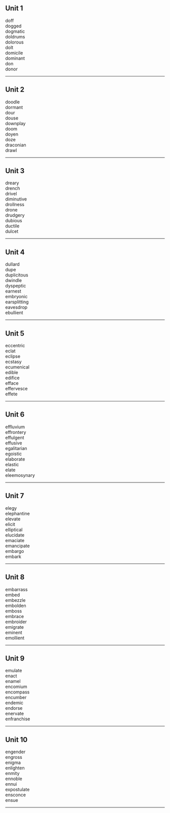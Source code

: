 ## Unit 1

doff  
dogged  
dogmatic  
doldrums  
dolorous  
dolt  
domicile  
dominant  
don  
donor  

-----

## Unit 2

doodle  
dormant  
dour  
douse  
downplay  
doom  
doyen  
doze  
draconian  
drawl  

-----

## Unit 3

dreary  
drench  
drivel  
diminutive  
drollness  
drone  
drudgery  
dubious  
ductile  
dulcet

-----

## Unit 4

dullard  
dupe  
duplicitous  
dwindle  
dyspeptic  
earnest  
embryonic  
earsplitting  
eavesdrop  
ebullient  

-----

## Unit 5

eccentric  
eclat  
eclipse  
ecstasy  
ecumenical  
edible  
edifice  
efface  
effervesce  
effete  

-----

## Unit 6

effluvium  
effrontery  
effulgent  
effusive  
egalitarian  
egoistic  
elaborate  
elastic  
elate  
eleemosynary  

-----

## Unit 7

elegy  
elephantine  
elevate  
elicit  
elliptical  
elucidate  
emaciate  
emancipate  
embargo  
embark  

-----

## Unit 8

embarrass  
embed  
embezzle  
embolden  
emboss  
embrace  
embroider  
emigrate  
eminent  
emollient  

-----

## Unit 9

emulate  
enact  
enamel  
encomium  
encompass  
encumber  
endemic  
endorse  
enervate  
enfranchise  

-----

## Unit 10

engender  
engross  
enigma  
enlighten  
enmity  
ennoble  
ennui  
expostulate  
ensconce  
ensue  

-----
